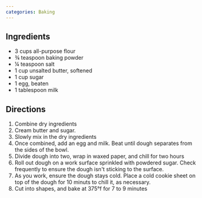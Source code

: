 ```yaml
---
categories: Baking
---
```


## Ingredients

 - 3 cups all-purpose flour
 - &frac34; teaspoon baking powder
 - &frac14; teaspoon salt
 - 1 cup unsalted butter, softened
 - 1 cup sugar
 - 1 egg, beaten
 - 1 tablespoon milk

## Directions

1. Combine dry ingredients
2. Cream butter and sugar.
3. Slowly mix in the dry ingredients
4. Once combined, add an egg and milk. Beat until dough separates from the sides of the bowl.
5. Divide dough into two, wrap in waxed paper, and chill for two hours
6. Roll out dough on a work surface sprinkled with powdered sugar. Check frequently to ensure the dough isn't sticking to the surface.
7. As you work, ensure the dough stays cold. Place a cold cookie sheet on top of the dough for 10 minuts to chill it, as necessary.
8. Cut into shapes, and bake at 375&deg;f for 7 to 9 minutes